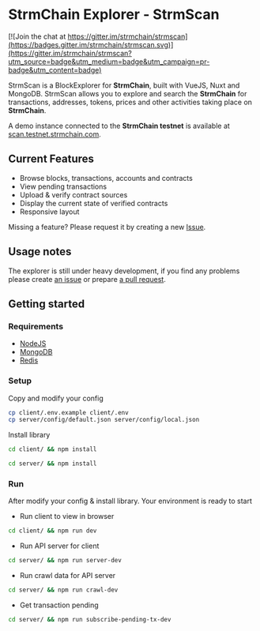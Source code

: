 # StrmChain Explorer - StrmScan

[![Join the chat at https://gitter.im/strmchain/strmscan](https://badges.gitter.im/strmchain/strmscan.svg)](https://gitter.im/strmchain/strmscan?utm_source=badge&utm_medium=badge&utm_campaign=pr-badge&utm_content=badge)

StrmScan is a BlockExplorer for **StrmChain**, built with VueJS, Nuxt and MongoDB. StrmScan allows you to explore and search the **StrmChain** for transactions, addresses, tokens, prices and other activities taking place on **StrmChain**.

A demo instance connected to the **StrmChain testnet** is available at [scan.testnet.strmchain.com](https://scan.testnet.strmchain.com/).

## Current Features
- Browse blocks, transactions, accounts and contracts
- View pending transactions
- Upload & verify contract sources
- Display the current state of verified contracts
- Responsive layout

Missing a feature? Please request it by creating a new [Issue](https://github.com/strmchain/strmscan/issues).

## Usage notes

The explorer is still under heavy development, if you find any problems please create [an issue](https://github.com/strmchain/strmscan/issues) or prepare [a pull request](https://github.com/strmchain/strmscan/pulls).

## Getting started

### Requirements
- [NodeJS](https://nodejs.org/)
- [MongoDB](https://www.mongodb.com/)
- [Redis](https://redis.io/)

### Setup

Copy and modify your config
```bash
cp client/.env.example client/.env
cp server/config/default.json server/config/local.json
```

Install library
```bash
cd client/ && npm install
```

```bash
cd server/ && npm install
```

### Run
After modify your config & install library. Your environment is ready to start

- Run client to view in browser
```bash
cd client/ && npm run dev
```

- Run API server for client
```bash
cd server/ && npm run server-dev
```

- Run crawl data for API server
```bash
cd server/ && npm run crawl-dev
```

- Get transaction pending
```bash
cd server/ && npm run subscribe-pending-tx-dev
```

